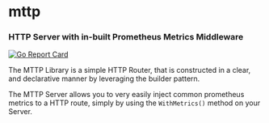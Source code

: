 # mttp
### HTTP Server with in-built Prometheus Metrics Middleware

[![Go Report Card](https://goreportcard.com/badge/github.com/alexbathome/mttp/mttp)](https://goreportcard.com/report/github.com/alexbathome/mttp/mttp)

The MTTP Library is a simple HTTP Router, that is constructed in a clear, and declarative manner by leveraging the builder pattern.

The MTTP Server allows you to very easily inject common prometheus metrics to a HTTP route, simply by using the `WithMetrics()` method on your Server.
